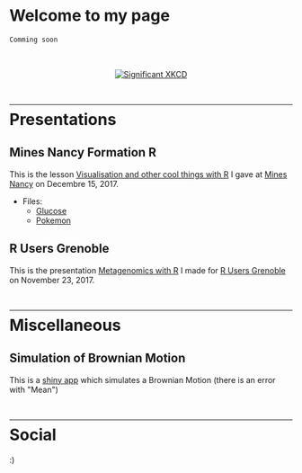 # Welcome to my page

```markdown
Comming soon
```
<br>

<p align="center">
  <a href="https://xkcd.com" target="_blank">  
    <img src="https://imgs.xkcd.com/comics/significant.png" alt="Significant XKCD">
  </a>
</p>

<br>

---
<div style = "margin-top: -30px"></div>

# Presentations

## Mines Nancy Formation R

This is the lesson [Visualisation and other cool things with R](https://abichat.github.io/Slides/FormationRMines/FormationRMines) I gave at [Mines Nancy](http://mines-nancy.univ-lorraine.fr/) on Decembre 15, 2017.

* Files:
  * [Glucose](https://abichat.github.io/Slides/FormationRMines/Glucose.txt)
  * [Pokemon](https://abichat.github.io/Slides/FormationRMines/Pokemon.txt)


## R Users Grenoble

This is the presentation [Metagenomics with R](https://abichat.github.io/Slides/MetagenomicsRGrenoble/MetagenomicsRGrenoble) I made for [R Users Grenoble](https://r-in-grenoble.github.io/index.html) on November 23, 2017.

<br>

---
<div style = "margin-top: -30px"></div>

# Miscellaneous

## Simulation of Brownian Motion

This is a [shiny app](https://abichat.shinyapps.io/BrownianMotion/) which simulates a Brownian Motion (there is an error with "Mean")

<br>

---
<div style = "margin-top: -30px"></div>

# Social

<i class="icon ion-social-github"></i>
<i class="icon ion-social-linkedin"></i>
<i class="icon ion-social-twitter"></i>

:)
